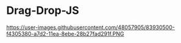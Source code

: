 ﻿# Drag-Drop-JS
https://user-images.githubusercontent.com/48057905/83930500-f4305380-a7d2-11ea-8ebe-28b27fad291f.PNG
